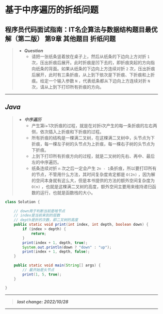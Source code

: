 # 基于中序遍历的折纸问题

## 程序员代码面试指南：IT名企算法与数据结构题目最优解（第二版） 第9章 其他题目 折纸问题

> - ***Question***
>   - 请把一张纸条竖着放在桌子上，然后从纸条的下边向上方对折 `1` 次，压出折痕后展开。此时折痕是凹下去的，即折痕突起的方向指向纸条的背面。如果从纸条的下边向上方连续对折 `2` 次，压出折痕后展开，此时有三条折痕，从上到下依次是下折痕、下折痕和上折痕。给定一个输入参数 `N` ，代表纸条都从下边向上方连续对折 `N` 次，请从上到下打印所有折痕的方向。

---

## *Java*

> - ***中序遍历***
>   - 产生第i+1次折痕的过程，就是在对折i次产生的每一条折痕的左右两侧，依次插入上折痕和下折痕的过程。
>   - 所有折痕的结构是一棵满二叉树，在这棵满二叉树中，头节点为下折痕，每一棵左子树的头节点为上折痕，每一棵右子树的头节点为下折痕。
>   - 上到下打印所有折痕方向的过程，就是二叉树的先右、再中、最后左的中序遍历。
>   - 纸条连续对折 `n` 次之后一定会产生 `2n - 1`条折痕，所以要打印所有的节点，不管用什么方法，其时间复杂度肯定都是 `O(2n)` ，因为解的空间本身就有这么大，但是本书提供的方法的额外空间复杂度为 `O(n)` ，也就是这棵满二叉树的高度，额外空间主要用来维持递归函数的运行，也就是函数栈的大小。

```java
class Solution {
    
    // down用于判断当前是啥节点
    // index是当前来到的层数
    // depth是折的次数，即二叉树的高度
    public static void print(int index, int depth, boolean down) {
        if (index > depth) {
            return;
        }
        print(index + 1, depth, true);
        System.out.println(down ? "down" : "up");
        print(index + 1, depth, false);
    }
    
    public static void main(String[] args) {
        // 最开始是头节点
        print(1, 5, true);
    }
    
}
```

---

> ***last change: 2022/10/28***

---
